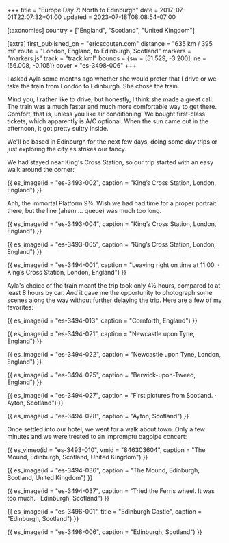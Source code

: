 +++
title = "Europe Day 7: North to Edinburgh"
date = 2017-07-01T22:07:32+01:00
updated = 2023-07-18T08:08:54-07:00

[taxonomies]
country = ["England", "Scotland", "United Kingdom"]

[extra]
first_published_on = "ericscouten.com"
distance = "635 km / 395 mi"
route = "London, England, to Edinburgh, Scotland"
markers = "markers.js"
track = "track.kml"
bounds = {sw = [51.529, -3.200], ne = [56.008, -0.105]}
cover = "es-3498-006"
+++

I asked Ayla some months ago whether she would prefer that I drive or we take the train from London to Edinburgh. She chose the train.

<!-- more -->

Mind you, I rather like to drive, but honestly, I think she made a great call. The train was a much faster and much more comfortable way to get there. Comfort, that is, unless you like air conditioning. We bought first-class tickets, which apparently is A/C optional. When the sun came out in the afternoon, it got pretty sultry inside.

We'll be based in Edinburgh for the next few days, doing some day trips or just exploring the city as strikes our fancy.

We had stayed near King's Cross Station, so our trip started with an easy walk around the corner:

{{ es_image(id = "es-3493-002", caption = "King’s Cross Station, London, England") }}

Ahh, the immortal Platform 9¾. Wish we had had time for a proper portrait there, but the line (ahem … queue) was much too long.

{{ es_image(id = "es-3493-004", caption = "King’s Cross Station, London, England") }}

{{ es_image(id = "es-3493-005", caption = "King’s Cross Station, London, England") }}

{{ es_image(id = "es-3494-001", caption = "Leaving right on time at 11:00. · King’s Cross Station, London, England") }}

Ayla's choice of the train meant the trip took only 4½ hours, compared to at least 8 hours by car. _And_ it gave me the opportunity to photograph some scenes along the way without further delaying the trip. Here are a few of my favorites:

{{ es_image(id = "es-3494-013", caption = "Cornforth, England") }}

{{ es_image(id = "es-3494-021", caption = "Newcastle upon Tyne, England") }}

{{ es_image(id = "es-3494-022", caption = "Newcastle upon Tyne, London, England") }}

{{ es_image(id = "es-3494-025", caption = "Berwick-upon-Tweed, England") }}

{{ es_image(id = "es-3494-027", caption = "First pictures from Scotland. · Ayton, Scotland") }}

{{ es_image(id = "es-3494-028", caption = "Ayton, Scotland") }}

Once settled into our hotel, we went for a walk about town. Only a few minutes and we were treated to an impromptu bagpipe concert:

{{ es_vimeo(id = "es-3493-010", vmid = "846303604", caption = "The Mound, Edinburgh, Scotland, United Kingdom") }}

{{ es_image(id = "es-3494-036", caption = "The Mound, Edinburgh, Scotland, United Kingdom") }}

{{ es_image(id = "es-3494-037", caption = "Tried the Ferris wheel. It was too much. · Edinburgh, Scotland") }}

{{ es_image(id = "es-3496-001", title = "Edinburgh Castle", caption = "Edinburgh, Scotland") }}

{{ es_image(id = "es-3498-006", caption = "Edinburgh, Scotland") }}
